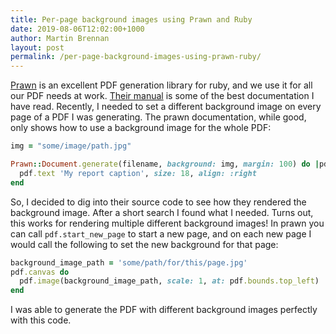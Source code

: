 ```yaml
---
title: Per-page background images using Prawn and Ruby
date: 2019-08-06T12:02:00+1000
author: Martin Brennan
layout: post
permalink: /per-page-background-images-using-prawn-ruby/
---
```


[Prawn](https://github.com/prawnpdf/prawn) is an excellent PDF generation library for ruby, and we use it for all our PDF needs at work. [Their manual](http://prawnpdf.org/manual.pdf) is some of the best documentation I have read. Recently, I needed to set a different background image on every page of a PDF I was generating. The prawn documentation, while good, only shows how to use a background image for the whole PDF:

```ruby
img = "some/image/path.jpg"

Prawn::Document.generate(filename, background: img, margin: 100) do |pdf|
  pdf.text 'My report caption', size: 18, align: :right
end
```

So, I decided to dig into their source code to see how they rendered the background image. After a short search I found what I needed. Turns out, this works for rendering multiple different background images! In prawn you can call `pdf.start_new_page` to start a new page, and on each new page I would call the following to set the new background for that page:

```ruby
background_image_path = 'some/path/for/this/page.jpg'
pdf.canvas do
  pdf.image(background_image_path, scale: 1, at: pdf.bounds.top_left)
end
```

I was able to generate the PDF with different background images perfectly with this code.